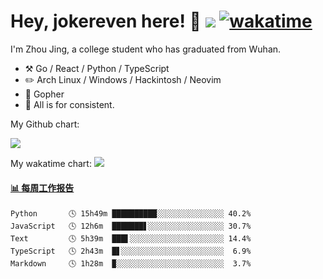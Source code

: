 # Hey, jokereven here! 👋 ![](https://visitor-badge.laobi.icu/badge?page_id=jokereven.readme) [![wakatime](https://wakatime.com/badge/user/eada5769-12fd-41f7-af3d-65254494dce1.svg)](https://wakatime.com/@eada5769-12fd-41f7-af3d-65254494dce1)

I'm Zhou Jing, a college student who has graduated from Wuhan.
-   :hammer_and_pick: Go / React / Python / TypeScript
-   :pencil2: Arch Linux / Windows / Hackintosh / Neovim
-   :seedling: Gopher
-   :thought_balloon: All is for consistent.

My Github chart:

![](https://ghchart.rshah.org/JonnieWayy)

My wakatime chart:
![](https://wakatime.com/share/@jokereven/1679dc82-4bf9-4b63-9203-390d608503de.png)

<!-- waka-box start -->
#### <a href="https://gist.github.com/9f8118785e2d128d746db5f61b0e0a2a" target="_blank">📊 每周工作报告</a>
```text
Python       🕓 15h49m ██████████░░░░░░░░░░░░░░░ 40.2%
JavaScript   🕓 12h6m  ███████▋░░░░░░░░░░░░░░░░░ 30.7%
Text         🕓 5h39m  ███▌░░░░░░░░░░░░░░░░░░░░░ 14.4%
TypeScript   🕓 2h43m  █▋░░░░░░░░░░░░░░░░░░░░░░░  6.9%
Markdown     🕓 1h28m  ▉░░░░░░░░░░░░░░░░░░░░░░░░  3.7%
```
<!-- Powered by https://github.com/journey-ad/waka-box-go . -->
<!-- waka-box end -->
